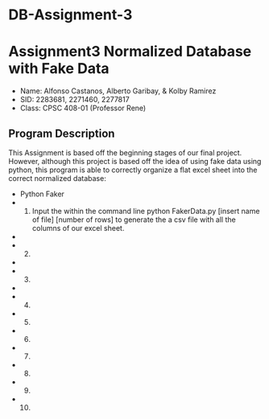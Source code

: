 # DB-Assignment-3
# Assignment3 Normalized Database with Fake Data
* Name: Alfonso Castanos, Alberto Garibay, & Kolby Ramirez
* SID: 2283681, 2271460, 2277817
* Class: CPSC 408-01 (Professor Rene)

## Program Description
This Assignment is based off the beginning stages of our final project. However, although this project is based off the idea of using fake data using python, this program is able to correctly organize a flat excel sheet into the correct normalized database:
* Python Faker  
*  1) Input the within the command line python FakerData.py [insert name of file] [number of rows] to generate the a csv file with all the columns of our excel sheet. 
*  
*  2)
*  
*  3)
*  
*  4)
*  5)
*  6)
*  7)
*  8)
*  9)
*  10)
